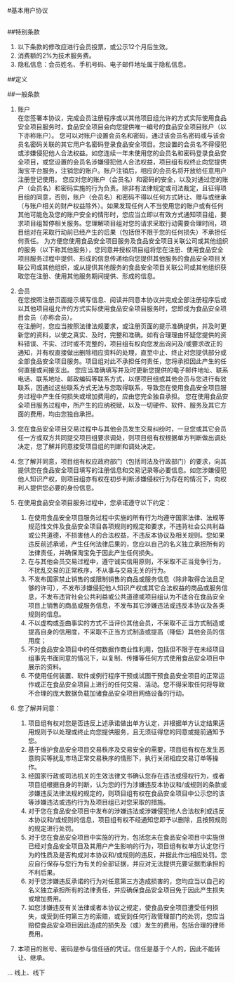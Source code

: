 #基本用户协议

##



##特别条款
1. 以下条款的修改应进行会员投票，或公示12个月后生效。
1. 消费额的2%为技术服务费。
1. 隐私信息：会员姓名、手机号码、电子邮件地址属于隐私信息。

##定义

##一般条款

1. 账户  
在您签署本协议，完成会员注册程序或以其他项目组允许的方式实际使用食品安全项目服务时，食品安全项目会向您提供唯一编号的食品安全项目账户（以下亦称账户）。
您可以对账户设置会员名和密码，通过该会员名密码或与该会员名密码关联的其它用户名密码登录食品安全项目。您设置的会员名不得侵犯或涉嫌侵犯他人合法权益。如您连续一年未使用您的会员名和密码登录食品安全项目，或您设置的会员名涉嫌侵犯他人合法权益，项目组有权终止向您提供淘宝平台服务，注销您的账户。账户注销后，相应的会员名将开放给任意用户注册登记使用。
您应对您的账户（会员名）和密码的安全，以及对通过您的账户（会员名）和密码实施的行为负责。除非有法律规定或司法裁定，且征得项目组的同意，否则，账户（会员名）和密码不得以任何方式转让、赠与或继承（与账户相关的财产权益除外）。如果发现任何人不当使用您的账户或有任何其他可能危及您的账户安全的情形时，您应当立即以有效方式通知项目组，要求项目组暂停相关服务。您理解项目组对您的请求采取行动需要合理时间，项目组对在采取行动前已经产生的后果（包括但不限于您的任何损失）不承担任何责任。
为方便您使用食品安全项目服务及食品安全项目关联公司或其他组织的服务（以下称其他服务），您同意并授权项目组将您在注册、使用食品安全项目服务过程中提供、形成的信息传递给向您提供其他服务的食品安全项目关联公司或其他组织，或从提供其他服务的食品安全项目关联公司或其他组织获取您在注册、使用其他服务期间提供、形成的信息。

1. 会员  
在您按照注册页面提示填写信息、阅读并同意本协议并完成全部注册程序后或以其他项目组允许的方式实际使用食品安全项目服务时，您即成为食品安全项目会员（亦称会员）。  
在注册时，您应当按照法律法规要求，或注册页面的提示准确提供，并及时更新您的资料，以使之真实、及时，完整和准确。如有合理理由怀疑您提供的资料错误、不实、过时或不完整的，项目组有权向您发出询问及/或要求改正的通知，并有权直接做出删除相应资料的处理，直至中止、终止对您提供部分或全部食品安全项目服务。项目组对此不承担任何责任，您将承担因此产生的任何直接或间接支出。
您应当准确填写并及时更新您提供的电子邮件地址、联系电话、联系地址、邮政编码等联系方式，以便项目组或其他会员与您进行有效联系，因通过这些联系方式无法与您取得联系，导致您在使用食品安全项目服务过程中产生任何损失或增加费用的，应由您完全独自承担。
您在使用食品安全项目服务过程中，所产生的应纳税赋，以及一切硬件、软件、服务及其它方面的费用，均由您独自承担。 

1. 您在食品安全项目交易过程中与其他会员发生交易纠纷时，一旦您或其它会员任一方或双方共同提交项目组要求调处，则项目组有权根据单方判断做出调处决定，您了解并同意接受项目组的判断和调处决定。

1. 您了解并同意，项目组有权应政府部门（包括司法及行政部门）的要求，向其提供您在食品安全项目填写的注册信息和交易记录等必要信息。如您涉嫌侵犯他人知识产权，则项目组亦有权在初步判断涉嫌侵权行为存在的情况下，向权利人提供您必要的身份信息。 

1. 在使用食品安全项目服务过程中，您承诺遵守以下约定：  
	1. 在使用食品安全项目服务过程中实施的所有行为均遵守国家法律、法规等规范性文件及食品安全项目各项规则的规定和要求，不违背社会公共利益或公共道德，不损害他人的合法权益，不违反本协议及相关规则。您如果违反前述承诺，产生任何法律后果的，您应以自己的名义独立承担所有的法律责任，并确保淘宝免于因此产生任何损失。
	1. 在与其他会员交易过程中，遵守诚实信用原则，不采取不正当竞争行为，不扰乱交易的正常秩序，不从事与交易无关的行为。
	1. 不发布国家禁止销售的或限制销售的商品或服务信息（除非取得合法且足够的许可），不发布涉嫌侵犯他人知识产权或其它合法权益的商品或服务信息，不发布违背社会公共利益或公共道德或项目组认为不适合在食品安全项目上销售的商品或服务信息，不发布其它涉嫌违法或违反本协议及各类规则的信息。
	1. 不以虚构或歪曲事实的方式不当评价其他会员，不采取不正当方式制造或提高自身的信用度，不采取不正当方式制造或提高（降低）其他会员的信用度；
	1. 不对食品安全项目中的任何数据作商业性利用，包括但不限于在未经项目组事先书面同意的情况下，以复制、传播等任何方式使用食品安全项目中展示的资料。
	1. 不使用任何装置、软件或例行程序干预或试图干预食品安全项目的正常运作或正在食品安全项目上进行的任何交易、活动。您不得采取任何将导致不合理的庞大数据负载加诸食品安全项目网络设备的行动。

1. 您了解并同意：
	1. 项目组有权对您是否违反上述承诺做出单方认定，并根据单方认定结果适用规则予以处理或终止向您提供服务，且无须征得您的同意或提前通知予您。
	1. 基于维护食品安全项目交易秩序及交易安全的需要，项目组有权在发生恶意购买等扰乱市场正常交易秩序的情形下，执行关闭相应交易订单等操作。
	1. 经国家行政或司法机关的生效法律文书确认您存在违法或侵权行为，或者项目组根据自身的判断，认为您的行为涉嫌违反本协议和/或规则的条款或涉嫌违反法律法规的规定的，则项目组有权在食品安全项目中公示您的该等涉嫌违法或违约行为及项目组已对您采取的措施。
	1. 对于您在食品安全项目中发布的涉嫌违法或涉嫌侵犯他人合法权利或违反本协议和/或规则的信息，项目组有权不经通知您即予以删除，且按照规则的规定进行处罚。
	1. 对于您在食品安全项目中实施的行为，包括您未在食品安全项目中实施但已经对食品安全项目及其用户产生影响的行为，项目组有权单方认定您行为的性质及是否构成对本协议和/或规则的违反，并据此作出相应处罚。您应自行保存与您行为有关的全部证据，并应对无法提供充要证据而承担的不利后果。
	1. 对于您涉嫌违反承诺的行为对任意第三方造成损害的，您均应当以自己的名义独立承担所有的法律责任，并应确保食品安全项目免于因此产生损失或增加费用。
	1. 如您涉嫌违反有关法律或者本协议之规定，使食品安全项目遭受任何损失，或受到任何第三方的索赔，或受到任何行政管理部门的处罚，您应当赔偿食品安全项目因此造成的损失及（或）发生的费用，包括合理的律师费用。

1. 本项目的账号、密码是参与信任链的凭证。信任是基于个人的，因此不能转让、继承。

...
线上、线下
